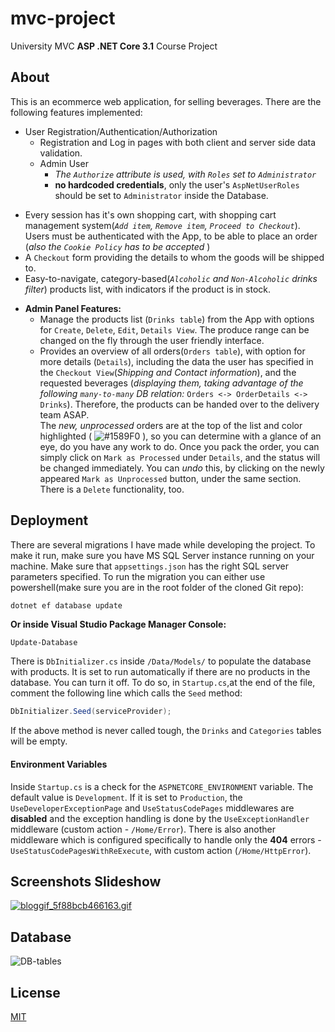 # mvc-project

University MVC **ASP .NET Core 3.1** Course Project

## About

This is an ecommerce web application, for selling beverages. There are the following features implemented:
- User Registration/Authentication/Authorization
  - Registration and Log in pages with both client and server side data validation.
  - Admin User
     -  _The `Authorize` attribute is used, with `Roles` set to `Administrator`_
     - **no hardcoded credentials**, only the user's `AspNetUserRoles` should be set to `Administrator` inside the Database.
* Every session has it's own shopping cart, with shopping cart management system(_`Add item`, `Remove item`, `Proceed to Checkout`_). Users must be authenticated with the App, to be able to place an order (_also the `Cookie Policy` has to be accepted_ )
* A `Checkout` form providing the details to whom the goods will be shipped to.
* Easy-to-navigate, category-based(_`Alcoholic` and `Non-Alcoholic` drinks filter_) products list, with indicators if the product is in stock.
- **Admin Panel Features:**
  - Manage the products list (`Drinks table`) from the App with options for `Create`, `Delete`, `Edit`, `Details View`. The produce range can be changed on the fly through the user friendly interface.
  - Provides an overview of all orders(`Orders table`), with option for more details (`Details`), including the data the user has specified in the `Checkout View`(_Shipping and Contact information_), and the requested beverages (_displaying them, taking advantage of the following `many-to-many` DB relation:_ `Orders <-> OrderDetails <-> Drinks`). Therefore, the products can be handed over to the delivery team ASAP.  
The _new, unprocessed_ orders are at the top of the list and color highlighted ( ![#1589F0](https://via.placeholder.com/15/1589F0/000000?text=+) ), so you can determine with a glance of an eye, do you have any  work to do.
Once you pack the order, you can simply click on `Mark as Processed` under `Details`, and the status will be changed immediately. You can _undo_ this, by clicking on the newly appeared `Mark as Unprocessed` button, under the same section. There is a `Delete` functionality, too.

## Deployment

There are several migrations I have made while developing the project. To make  it run, make sure you have MS SQL Server instance running on your machine. Make sure that `appsettings.json` has the right SQL server parameters specified. To run the migration you can either use powershell(make sure you are in the root folder of the cloned Git repo):
```powershell
dotnet ef database update
```
**Or inside Visual Studio Package Manager Console:**
```
Update-Database
```

There is `DbInitializer.cs` inside `/Data/Models/` to populate the database with products. It is set to run automatically if there are no products in the database. You can turn it off. To do so, in `Startup.cs`,at the end of the file, comment the following line which calls the `Seed` method:
```c#
DbInitializer.Seed(serviceProvider);
```
If the above method is never called tough, the `Drinks` and `Categories` tables will be empty.
#### Environment Variables
Inside `Startup.cs` is a check for the `ASPNETCORE_ENVIRONMENT` variable. The default value is `Development`.
If it is set to `Production`, the
`UseDeveloperExceptionPage` and `UseStatusCodePages` middlewares are **disabled** and the exception handling is done by the `UseExceptionHandler` middleware (custom  action - `/Home/Error`). There is also another middleware which is configured specifically to handle only the **404** errors - `UseStatusCodePagesWithReExecute`, with custom action (`/Home/HttpError`).


## Screenshots Slideshow
[![bloggif_5f88bcb466163.gif](https://s8.gifyu.com/images/bloggif_5f88bcb466163.gif)](https://gifyu.com/image/8NXx)


## Database
![DB-tables](https://i.ibb.co/pK4m6v4/DB-tables.png)

## License
[MIT](https://github.com/p4nd4ta/mvc-project/blob/main/LICENSE)
